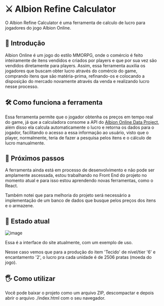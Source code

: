 # ⚔ Albion Refine Calculator 

O Albion Refine Calculator é uma ferramenta de calculo de lucro para jogadores do jogo Albion Online.

## 📖 Introdução

Albion Online é um jogo do estilo MMORPG, onde o comércio é feito inteiramente de itens vendidos e criados por players e que por sua vez são vendidos diretamente para players. Assim, essa ferramenta auxilia os jogadores que buscam obter lucro através do comércio do game, comprando itens que são matéria-prima, refinando-os e colocando a disposição do mercado novamente através da venda e realizando lucro nesse processo.

## 🛠 Como funciona a ferramenta

Essa ferramenta permite que o jogador obtenha os preços em tempo real do game, já que a calculadora consome a API do [Albion Online Data Project](https://www.albion-online-data.com), além disso ela calcula automaticamente o lucro e retorna os dados para o jogador, facilitando o acesso a essa informação ao usuário, visto que o player, normalmente, teria de fazer a pesquisa pelos itens e o cálculo de lucro manualmente.

## 📅 Próximos passos

A ferramenta ainda está em processo de desenvolvimento e não pode ser amplamente ascessada, estou trabalhando no Front End do projeto no momento atual e para isso estou aprendendo novas ferramentas, como o React. 

Também notei que para melhoria do projeto será necessário a implementação de um banco de dados que busque pelos preços dos itens e o armazene.

## 🔷 Estado atual

![image](https://github.com/bito-wdti/albion-ref-calc/assets/38531807/f87c5647-e34f-4972-8ecd-a58c83a9483b)

Essa é a interface do site atualmente, com um exemplo de uso. 

Nesse caso vemos que para a produção do item 'Tecido' de nível/tier '6' e encantamento '2', o lucro pra cada unidade é de 2506 pratas (moeda do jogo).

## 🖐 Como utilizar

Você pode baixar o projeto como um arquivo ZIP, descompactar e depois abrir o arquivo ./index.html com o seu navegador.
